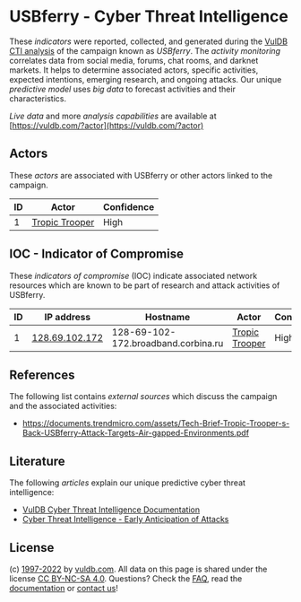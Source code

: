 # USBferry - Cyber Threat Intelligence

These _indicators_ were reported, collected, and generated during the [VulDB CTI analysis](https://vuldb.com/?kb.cti) of the campaign known as _USBferry_. The _activity monitoring_ correlates data from social media, forums, chat rooms, and darknet markets. It helps to determine associated actors, specific activities, expected intentions, emerging research, and ongoing attacks. Our unique _predictive model_ uses _big data_ to forecast activities and their characteristics.

_Live data_ and more _analysis capabilities_ are available at [https://vuldb.com/?actor](https://vuldb.com/?actor)

## Actors

These _actors_ are associated with USBferry or other actors linked to the campaign.

ID | Actor | Confidence
-- | ----- | ----------
1 | [Tropic Trooper](https://vuldb.com/?actor.tropic_trooper) | High

## IOC - Indicator of Compromise

These _indicators of compromise_ (IOC) indicate associated network resources which are known to be part of research and attack activities of USBferry.

ID | IP address | Hostname | Actor | Confidence
-- | ---------- | -------- | ----- | ----------
1 | [128.69.102.172](https://vuldb.com/?ip.128.69.102.172) | 128-69-102-172.broadband.corbina.ru | [Tropic Trooper](https://vuldb.com/?actor.tropic_trooper) | High

## References

The following list contains _external sources_ which discuss the campaign and the associated activities:

* https://documents.trendmicro.com/assets/Tech-Brief-Tropic-Trooper-s-Back-USBferry-Attack-Targets-Air-gapped-Environments.pdf

## Literature

The following _articles_ explain our unique predictive cyber threat intelligence:

* [VulDB Cyber Threat Intelligence Documentation](https://vuldb.com/?kb.cti)
* [Cyber Threat Intelligence - Early Anticipation of Attacks](https://www.scip.ch/en/?labs.20201022)

## License

(c) [1997-2022](https://vuldb.com/?kb.changelog) by [vuldb.com](https://vuldb.com/?kb.about). All data on this page is shared under the license [CC BY-NC-SA 4.0](https://creativecommons.org/licenses/by-nc-sa/4.0/). Questions? Check the [FAQ](https://vuldb.com/?kb.faq), read the [documentation](https://vuldb.com/?kb) or [contact us](https://vuldb.com/?contact)!

